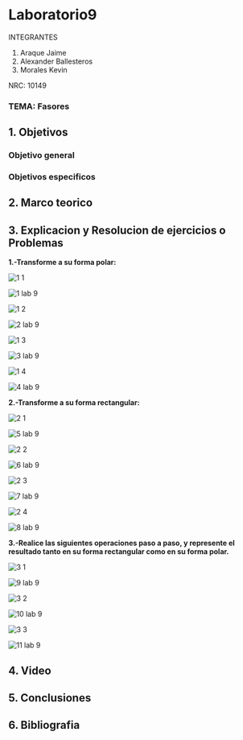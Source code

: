 # Laboratorio9
INTEGRANTES

1. Araque Jaime
2. Alexander Ballesteros
3. Morales Kevin

NRC: 10149
### TEMA: Fasores
## 1. Objetivos
### Objetivo general
### Objetivos especificos
## 2. Marco teorico
## 3. Explicacion y Resolucion de ejercicios o Problemas
**1.-Transforme a su forma polar:**

![1 1](https://user-images.githubusercontent.com/93224166/155058705-2aac8c58-c1b8-4dec-882b-c8a076bd75d0.png)

![1 lab 9](https://user-images.githubusercontent.com/93951775/155060022-90a39ee8-3688-4423-8465-28361f262ae3.JPG)

![1 2](https://user-images.githubusercontent.com/93224166/155058708-daa1fec5-e63c-4566-ba7b-7c48144d008e.png)

![2 lab 9](https://user-images.githubusercontent.com/93951775/155060029-3a410aa8-5aa4-4f37-8f53-7e3380b91ebc.JPG)

![1 3](https://user-images.githubusercontent.com/93224166/155058710-9a08d905-475d-4248-a771-1df3ea3700d1.png)

![3 lab 9](https://user-images.githubusercontent.com/93951775/155060038-e0963e3c-fe8e-4316-838a-ece73ad985c5.JPG)

![1 4](https://user-images.githubusercontent.com/93224166/155058713-bc7dc036-37fa-4a60-9bfc-4f8c7bb35edd.png)

![4 lab 9](https://user-images.githubusercontent.com/93951775/155060042-6828592c-98de-47c4-96ba-6efdf3fd3196.JPG)

**2.-Transforme a su forma rectangular:**

![2 1](https://user-images.githubusercontent.com/93224166/155058715-2435f664-51e6-4b47-9dc5-aa433fc80130.png)

![5 lab 9](https://user-images.githubusercontent.com/93951775/155060049-ca09b17b-83bb-4226-9200-99c9214fe738.JPG)

![2 2](https://user-images.githubusercontent.com/93224166/155058720-1c753ae5-d222-4d96-80e4-a714504465e3.png)

![6 lab 9](https://user-images.githubusercontent.com/93951775/155060057-a2cfaa87-26d8-47a5-a754-a70c2a1b12b6.JPG)

![2 3](https://user-images.githubusercontent.com/93224166/155058722-34891fa5-fd6f-4b28-80e2-4242295c8280.png)

![7 lab 9](https://user-images.githubusercontent.com/93951775/155060063-becde5c9-9f84-489d-8232-87c79a49319c.JPG)

![2 4](https://user-images.githubusercontent.com/93224166/155058723-866fee2f-4e5a-42da-ab12-9fb4090b74f0.png)

![8 lab 9](https://user-images.githubusercontent.com/93951775/155060071-9811051b-8d27-4ce4-950c-b17e3065e0d5.JPG)


**3.-Realice las siguientes operaciones paso a paso, y represente el resultado tanto en su forma rectangular como en su forma polar.**

![3 1](https://user-images.githubusercontent.com/93224166/155058724-2da054de-48bf-4613-8bd6-2d0baaccd8f0.png)

![9 lab 9](https://user-images.githubusercontent.com/93951775/155137363-75b35fc8-099d-406d-bc4e-08125aaa1086.JPG)

![3 2](https://user-images.githubusercontent.com/93224166/155058725-5ec658c3-a68a-40d0-b6ff-df5bec4aa121.png)

![10 lab 9](https://user-images.githubusercontent.com/93951775/155137380-09c4780e-4446-4d59-b45e-e28d6a86ee6b.JPG)

![3 3](https://user-images.githubusercontent.com/93224166/155058726-1a36e057-1b2d-4321-88f0-10fc29e258b6.png)

![11 lab 9](https://user-images.githubusercontent.com/93951775/155137400-4d6dfc30-34ce-433e-95b3-ec2ebf5dc14a.JPG)






## 4. Video 
## 5. Conclusiones
## 6. Bibliografia

